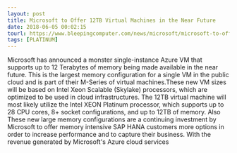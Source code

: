 ```yaml
---
layout: post
title: Microsoft to Offer 12TB Virtual Machines in the Near Future
date: 2018-06-05 00:02:15
tourl: https://www.bleepingcomputer.com/news/microsoft/microsoft-to-offer-12tb-virtual-machines-in-the-near-future/
tags: [PLATINUM]
---
```

Microsoft has announced a monster single-instance Azure VM that supports up to 12 Terabytes of memory being made available in the near future. This is the largest memory configuration for a single VM in the public cloud and is part of their M-Series of virtual machines.These new VM sizes will be based on Intel Xeon Scalable (Skylake) processors, which are optimized to be used in cloud infrastructures. The 12TB virtual machine will most likely utilize the Intel XEON Platinum processor, which supports up to 28 CPU cores, 8+ socket configurations, and up to 12TB of memory. Also These new large memory configurations are a continuing investment by Microsoft to offer memory intensive SAP HANA customers more options in order to increase performance and to capture their business. With the revenue generated by Microsoft's Azure cloud services 